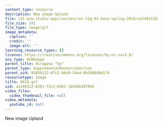 ```yaml
---
content_type: resource
description: New image Uplaod
file: /ol-ocw-studio-app/courses/res-21g-01-kana-spring-2010/a12403126281f2c30362185d9b38795d_0419.gif
file_size: 241
file_type: image/gif
image_metadata:
  caption: ''
  credit: ''
  image-alt: ''
learning_resource_types: []
license: https://creativecommons.org/licenses/by-nc-sa/4.0/
ocw_type: OCWImage
parent_title: Hiragana "ko"
parent_type: SupplementalResourceSection
parent_uid: 9185b122-87c1-bdc0-54a4-0b200848d1f4
resourcetype: Image
title: 0419.gif
uid: a1240312-6281-f2c3-0362-185d9b38795d
video_files:
  video_thumbnail_file: null
video_metadata:
  youtube_id: null
---
```

New image Uplaod